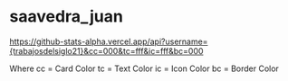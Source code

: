 # saavedra_juan

https://github-stats-alpha.vercel.app/api?username={trabajosdelsiglo21}&cc=000&tc=fff&ic=fff&bc=000

Where cc = Card Color
      tc = Text Color
      ic = Icon Color
      bc = Border Color
